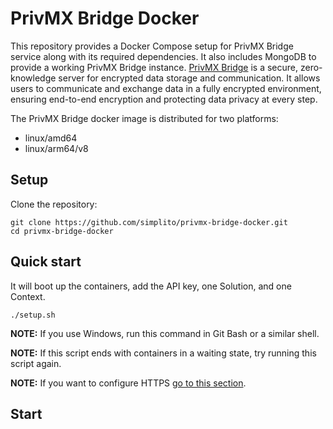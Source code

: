 # PrivMX Bridge Docker

This repository provides a Docker Compose setup for PrivMX Bridge service along with its required dependencies.
It also includes MongoDB to provide a working PrivMX Bridge instance.
[PrivMX Bridge](https://github.com/simplito/privmx-bridge) is a secure, zero-knowledge server for encrypted data storage and communication.
It allows users to communicate and exchange data in a fully encrypted environment, ensuring end-to-end encryption and protecting data privacy at every step.

The PrivMX Bridge docker image is distributed for two platforms:
- linux/amd64
- linux/arm64/v8

## Setup

Clone the repository:

```
git clone https://github.com/simplito/privmx-bridge-docker.git
cd privmx-bridge-docker
```

## Quick start

It will boot up the containers, add the API key, one Solution, and one Context.

```
./setup.sh
```

**NOTE:** If you use Windows, run this command in Git Bash or a similar shell.

**NOTE:** If this script ends with containers in a waiting state, try running this script again.

**NOTE:** If you want to configure HTTPS [go to this section](#https).

## Start

```
docker compose up -d
```

## Stop

```
docker compose down
```

## Logs

```
docker compose logs -f privmx-bridge
docker compose logs -f mongodb
```

## Update

To ensure you have the latest `privmx-bridge` image, always run the command below before executing the `docker compose up` command:

```
docker compose pull privmx-bridge
```

## Options of the setup script
If you don't want to create a Solution or Context, use the `--no-solution` or `--no-context` argument. If you pass the `--no-solution` argument, also no Context will be created, because it must be assigned to a Solution.

```
./setup.sh --no-solution
./setup.sh --no-context
```

## Configuration

You can edit the `docker-compose.yaml` file and add an [environment variable](https://github.com/simplito/privmx-bridge#configuration-options) in the `services.bridge.environment` property.
Alternatively, you can add the property `env_file: ".env"` to `services.bridge` and then create an `.env` file.
Don't forget to bring down and bring up your setup to apply the changes:

```
docker compose down
docker compose up -d
```

## Create API Key

Run:

```
./createApiKey.sh
```

The API key allows you to fully manage your PrivMX Bridge. It is also saved in the `volumes/.env` file and will be used by the `cli.sh` script.

## Manage PrivMX Bridge

Run:

```
./cli.sh
```

To create a new Solution run:

```
./cli.sh solution/createSolution '{"name": "My New Solution"}'
```

To create a new Context run:

```
./cli.sh context/createContext '{"solution": "<solution-id-from-above>", "name": "MainContext", "description": "", "scope": "private"}'
```

## Documentation

Documentation for your PrivMX Bridge API is available at [http://localhost:9111/docs](http://localhost:9111/docs) or [https://bridge.privmx.dev](https://bridge.privmx.dev).

## Management panel

Management panel for your PrivMX Bridge is available at [http://localhost:9111/panel](http://localhost:9111/panel).

## Generate Key Pair

To generate a new ECC key pair, run:

```
./genKeyPair.sh
```

## HTTPS

The following example uses Nginx + Certbot method on Debian-based systems, but there are different ways to set up HTTPS.
First, set up your DNS so that `your.domain.com` points to your server.
Next, install Nginx and Certbot:

```
sudo apt-get update
sudo apt install certbot python3-certbot-nginx nginx
```

Then, open ports 80 and 443 on the firewall (this is outside the scope of this tutorial).
Next, add a virtual host by creating the `/etc/nginx/sites-available/your.domain.com` file with the following content:

```
server {
    listen 80;
    server_name your.domain.com;

    location / {
        proxy_pass http://localhost:9111;
        proxy_set_header Host $host;
        proxy_set_header X-Forwarded-For $remote_addr;
        proxy_set_header Upgrade $http_upgrade;
        proxy_set_header Connection "Upgrade";
    }
}
```

Activate the virtual host:

```
sudo ln -s ../sites-available/your.domain.com /etc/nginx/sites-enabled/your.domain.com
```

Check the Nginx configuration:

```
nginx -t
```

Restart the Nginx:

```
sudo systemctl reload nginx
```

Retrieve a certificate using Certbot with the Nginx plugin:

```
sudo certbot --nginx -d your.domain.com
```

Test the renewal process:

```
sudo certbot renew --dry-run
```

# System Requirements

System requirements for PrivMX Bridge itself:
- 1 CPU
- 512 MB RAM

Note that this Docker Compose setup also includes MongoDB. Go to
[MongoDB System Requirements](https://www.mongodb.com/docs/cloud-manager/tutorial/provisioning-prep/) to learn more.

# License

This software is licensed under the PrivMX Free License. PrivMX Bridge is also licensed under the PrivMX Free License.
